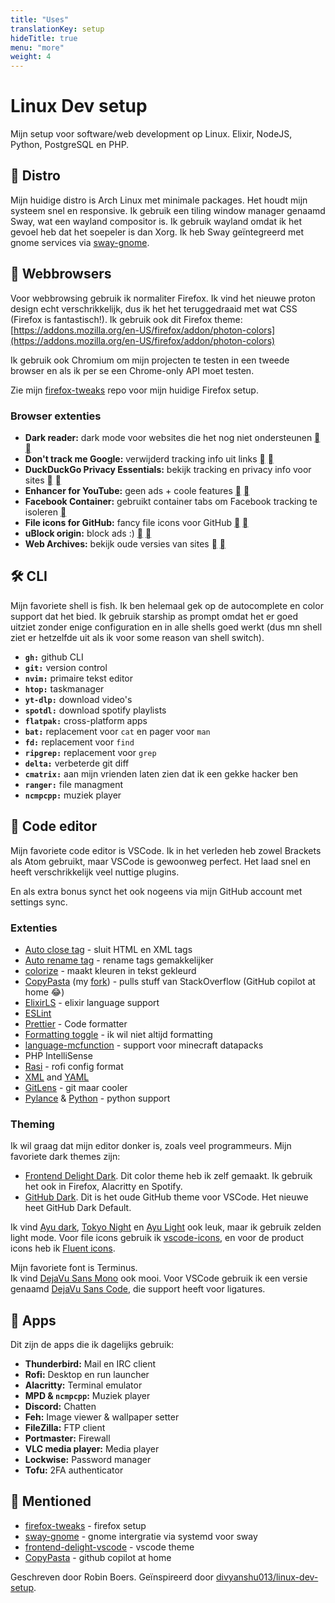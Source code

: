 ```yaml
---
title: "Uses"
translationKey: setup
hideTitle: true
menu: "more"
weight: 4
---
```


# Linux Dev setup

Mijn setup voor software/web development op Linux. Elixir, NodeJS, Python, PostgreSQL en PHP.

## 🐧 Distro

Mijn huidige distro is Arch Linux met minimale packages. Het houdt mijn systeem snel en responsive. Ik gebruik een tiling window manager genaamd Sway, wat een wayland compositor is. Ik gebruik wayland omdat ik het gevoel heb dat het soepeler is dan Xorg. Ik heb Sway geïntegreerd met gnome services via [sway-gnome](https://github.com/RobinBoers/sway-gnome).

## 🦊 Webbrowsers

Voor webbrowsing gebruik ik normaliter Firefox. Ik vind het nieuwe proton design echt verschrikkelijk, dus ik het het teruggedraaid met wat CSS (Firefox is fantastisch!). Ik gebruik ook dit Firefox theme:  [https://addons.mozilla.org/en-US/firefox/addon/photon-colors](https://addons.mozilla.org/en-US/firefox/addon/photon-colors)

Ik gebruik ook Chromium om mijn projecten te testen in een tweede browser en als ik per se een Chrome-only API moet testen.

Zie mijn [firefox-tweaks](https://github.com/RobinBoers/firefox-tweaks) repo voor mijn huidige Firefox setup.

### Browser extenties

-   **Dark reader:** dark mode voor websites die het nog niet ondersteunen [](https://addons.mozilla.org/en-US/firefox/addon/darkreader/) [](https://chrome.google.com/webstore/detail/dark-reader/eimadpbcbfnmbkopoojfekhnkhdbieeh)
-   **Don't track me Google:** verwijderd tracking info uit links [](https://addons.mozilla.org/en-US/firefox/addon/dont-track-me-google1/) [](https://chrome.google.com/webstore/detail/dont-track-me-google/gdbofhhdmcladcmmfjolgndfkpobecpg?hl=en)
-   **DuckDuckGo Privacy Essentials:** bekijk tracking en privacy info voor sites [](https://addons.mozilla.org/en-US/firefox/addon/duckduckgo-for-firefox/) [](https://chrome.google.com/webstore/detail/duckduckgo-privacy-essent/bkdgflcldnnnapblkhphbgpggdiikppg?hl=en)
-   **Enhancer for YouTube:** geen ads + coole features [](https://addons.mozilla.org/en-US/firefox/addon/enhancer-for-youtube/) [](https://chrome.google.com/webstore/detail/enhancer-for-youtube/ponfpcnoihfmfllpaingbgckeeldkhle)
-   **Facebook Container:** gebruikt container tabs om Facebook tracking te isoleren [](https://addons.mozilla.org/en-US/firefox/addon/facebook-container/)
-   **File icons for GitHub:** fancy file icons voor GitHub [](https://addons.mozilla.org/en-US/firefox/addon/github-file-icons/) [](https://chrome.google.com/webstore/detail/file-icons-for-github-and/ficfmibkjjnpogdcfhfokmihanoldbfe?hl=en)
-   **uBlock origin:** block ads :) [](https://addons.mozilla.org/en-US/firefox/addon/ublock-origin/) [](https://chrome.google.com/webstore/detail/ublock-origin/cjpalhdlnbpafiamejdnhcphjbkeiagm?hl=en)
-   **Web Archives:** bekijk oude versies van sites [](https://addons.mozilla.org/en-US/firefox/addon/view-page-archive/) [](https://chrome.google.com/webstore/detail/web-archives/hkligngkgcpcolhcnkgccglchdafcnao?hl=en)

## 🛠️ CLI

Mijn favoriete shell is fish. Ik ben helemaal gek op de autocomplete en color support dat het bied. Ik gebruik starship as prompt omdat het er goed uitziet zonder enige configuration en in alle shells goed werkt (dus mn shell ziet er hetzelfde uit als ik voor some reason van shell switch).

-   **`gh:`** github CLI
-   **`git:`** version control
-   **`nvim:`** primaire tekst editor
-   **`htop:`** taskmanager
-   **`yt-dlp:`** download video's
-   **`spotdl:`** download spotify playlists
-   **`flatpak:`** cross-platform apps
-   **`bat:`** replacement voor `cat` en pager voor `man`
-   **`fd:`** replacement voor `find`
-   **`ripgrep:`** replacement voor `grep`
-   **`delta:`** verbeterde git diff
-   **`cmatrix:`** aan mijn vrienden laten zien dat ik een gekke hacker ben
-   **`ranger:`** file managment
-   **`ncmpcpp:`** muziek player

## 💾 Code editor

Mijn favoriete code editor is VSCode. Ik in het verleden heb zowel Brackets als Atom gebruikt, maar VSCode is gewoonweg perfect. Het laad snel en heeft verschrikkelijk veel nuttige plugins.

En als extra bonus synct het ook nogeens via mijn GitHub account met settings sync.

### Extenties

-   [Auto close tag](https://marketplace.visualstudio.com/items?itemName=formulahendry.auto-close-tag) - sluit HTML en XML tags
-   [Auto rename tag](https://marketplace.visualstudio.com/items?itemName=formulahendry.auto-rename-tag) - rename tags gemakkelijker
-   [colorize](https://marketplace.visualstudio.com/items?itemName=kamikillerto.vscode-colorize) - maakt kleuren in tekst gekleurd
-   [CopyPasta](https://marketplace.visualstudio.com/items?itemName=makman12.copypasta) (my [fork](https://github.com/RobinBoers/CopyPasta)) - pulls stuff van StackOverflow (GitHub copilot at home :joy:)
-   [ElixirLS](https://marketplace.visualstudio.com/items?itemName=JakeBecker.elixir-ls) - elixir language support
-   [ESLint](https://marketplace.visualstudio.com/items?itemName=dbaeumer.vscode-eslint)
-   [Prettier](https://marketplace.visualstudio.com/items?itemName=esbenp.prettier-vscode) - Code formatter
-   [Formatting toggle](https://marketplace.visualstudio.com/items?itemName=tombonnike.vscode-status-bar-format-toggle) - ik wil niet altijd formatting
-   [language-mcfunction](https://marketplace.visualstudio.com/items?itemName=arcensoth.language-mcfunction) - support voor minecraft datapacks
-   PHP IntelliSense
-   [Rasi](https://marketplace.visualstudio.com/items?itemName=dlasagno.rasi) - rofi config format
-   [XML](https://marketplace.visualstudio.com/items?itemName=redhat.vscode-xml) and [YAML](https://marketplace.visualstudio.com/items?itemName=redhat.vscode-yaml)
-   [GitLens](https://marketplace.visualstudio.com/items?itemName=eamodio.gitlens) - git maar cooler
-   [Pylance](https://marketplace.visualstudio.com/items?itemName=ms-python.vscode-pylance) & [Python](https://marketplace.visualstudio.com/items?itemName=ms-python.python) - python support

### Theming

Ik wil graag dat mijn editor donker is, zoals veel programmeurs. Mijn favoriete dark themes zijn:

-   [Frontend Delight Dark](https://github.com/RobinBoers/frontend-delight-vscode).
    Dit color theme heb ik zelf gemaakt. Ik gebruik het ook in Firefox, Alacritty en Spotify.
-   [GitHub Dark](https://marketplace.visualstudio.com/items?itemName=GitHub.github-vscode-theme).
    Dit is het oude GitHub theme voor VSCode. Het nieuwe heet GitHub Dark Default.

Ik vind [Ayu dark](https://marketplace.visualstudio.com/items?itemName=teabyii.ayu), [Tokyo Night](https://marketplace.visualstudio.com/items?itemName=enkia.tokyo-night) en [Ayu Light](https://marketplace.visualstudio.com/items?itemName=teabyii.ayu) ook leuk, maar ik gebruik zelden light mode. Voor file icons gebruik ik [vscode-icons](https://marketplace.visualstudio.com/items?itemName=vscode-icons-team.vscode-icons), en voor de product icons heb ik [Fluent icons](https://marketplace.visualstudio.com/items?itemName=miguelsolorio.fluent-icons).

Mijn favoriete font is Terminus.  
Ik vind [DejaVu Sans Mono](https://github.com/dejavu-fonts/dejavu-fonts) ook mooi. Voor VSCode gebruik ik een versie genaamd [DejaVu Sans Code](https://github.com/SSNikolaevich/DejaVuSansCode), die support heeft voor ligatures.

## 📒 Apps

Dit zijn de apps die ik dagelijks gebruik: 

-   **Thunderbird:** Mail en IRC client
-   **Rofi:** Desktop en run launcher
-   **Alacritty:** Terminal emulator
-   **MPD & `ncmpcpp`:** Muziek player
-   **Discord:** Chatten
-   **Feh:** Image viewer & wallpaper setter
-   **FileZilla:** FTP client
-   **Portmaster:** Firewall
-   **VLC media player:** Media player
-   **Lockwise:** Password manager
-   **Tofu:** 2FA authenticator

## 👀 Mentioned

-   [firefox-tweaks](https://github.com/RobinBoers/firefox-tweaks) - firefox setup
-   [sway-gnome](https://github.com/RobinBoers/sway-gnome) - gnome intergratie via systemd voor sway
-   [frontend-delight-vscode](https://github.com/RobinBoers/frontend-delight-vscode) - vscode theme
-   [CopyPasta](https://github.com/RobinBoers/CopyPasta) - github copilot at home

Geschreven door Robin Boers. Geïnspireerd door [divyanshu013/linux-dev-setup](https://github.com/divyanshu013/linux-dev-setup).
